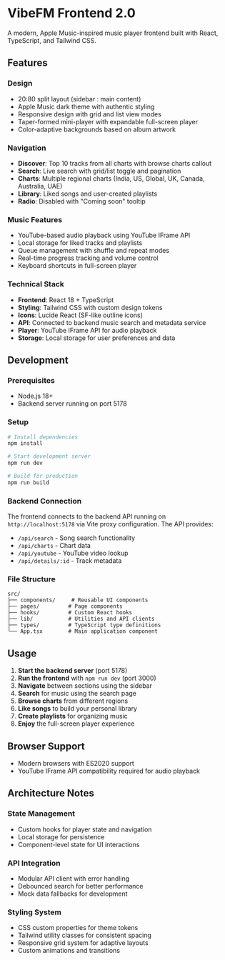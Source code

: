 # VibeFM Frontend 2.0

A modern, Apple Music-inspired music player frontend built with React, TypeScript, and Tailwind CSS.

## Features

### Design
- 20:80 split layout (sidebar : main content)
- Apple Music dark theme with authentic styling
- Responsive design with grid and list view modes
- Taper-formed mini-player with expandable full-screen player
- Color-adaptive backgrounds based on album artwork

### Navigation
- **Discover**: Top 10 tracks from all charts with browse charts callout
- **Search**: Live search with grid/list toggle and pagination
- **Charts**: Multiple regional charts (India, US, Global, UK, Canada, Australia, UAE)
- **Library**: Liked songs and user-created playlists
- **Radio**: Disabled with "Coming soon" tooltip

### Music Features
- YouTube-based audio playback using YouTube IFrame API
- Local storage for liked tracks and playlists
- Queue management with shuffle and repeat modes
- Real-time progress tracking and volume control
- Keyboard shortcuts in full-screen player

### Technical Stack
- **Frontend**: React 18 + TypeScript
- **Styling**: Tailwind CSS with custom design tokens
- **Icons**: Lucide React (SF-like outline icons)
- **API**: Connected to backend music search and metadata service
- **Player**: YouTube IFrame API for audio playback
- **Storage**: Local storage for user preferences and data

## Development

### Prerequisites
- Node.js 18+
- Backend server running on port 5178

### Setup
```bash
# Install dependencies
npm install

# Start development server
npm run dev

# Build for production
npm run build
```

### Backend Connection
The frontend connects to the backend API running on `http://localhost:5178` via Vite proxy configuration. The API provides:
- `/api/search` - Song search functionality
- `/api/charts` - Chart data
- `/api/youtube` - YouTube video lookup
- `/api/details/:id` - Track metadata

### File Structure
```
src/
├── components/     # Reusable UI components
├── pages/         # Page components
├── hooks/         # Custom React hooks
├── lib/           # Utilities and API clients
├── types/         # TypeScript type definitions
└── App.tsx        # Main application component
```

## Usage

1. **Start the backend server** (port 5178)
2. **Run the frontend** with `npm run dev` (port 3000)
3. **Navigate** between sections using the sidebar
4. **Search** for music using the search page
5. **Browse charts** from different regions
6. **Like songs** to build your personal library
7. **Create playlists** for organizing music
8. **Enjoy** the full-screen player experience

## Browser Support
- Modern browsers with ES2020 support
- YouTube IFrame API compatibility required for audio playback

## Architecture Notes

### State Management
- Custom hooks for player state and navigation
- Local storage for persistence
- Component-level state for UI interactions

### API Integration
- Modular API client with error handling
- Debounced search for better performance
- Mock data fallbacks for development

### Styling System
- CSS custom properties for theme tokens
- Tailwind utility classes for consistent spacing
- Responsive grid system for adaptive layouts
- Custom animations and transitions
